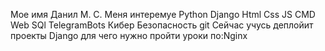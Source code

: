 Мое имя Данил М. С.
 Меня интеремуе   Python Django Html Css JS  CMD  Web  SQl  TelegramBots  Кибер Безопасность  git 
Сейчас учусь деплойит проекты Django для чего нужно пройти уроки по:Nginx
